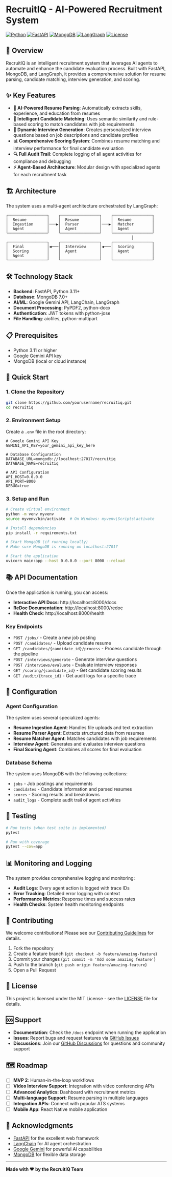 # RecruitIQ - AI-Powered Recruitment System

[![Python](https://img.shields.io/badge/Python-3.11+-blue.svg)](https://python.org)
[![FastAPI](https://img.shields.io/badge/FastAPI-0.117+-green.svg)](https://fastapi.tiangolo.com)
[![MongoDB](https://img.shields.io/badge/MongoDB-7.0+-green.svg)](https://mongodb.com)
[![LangGraph](https://img.shields.io/badge/LangGraph-0.6+-orange.svg)](https://langchain-ai.github.io/langgraph/)
[![License](https://img.shields.io/badge/License-MIT-yellow.svg)](LICENSE)

## 🚀 Overview

RecruitIQ is an intelligent recruitment system that leverages AI agents to automate and enhance the candidate evaluation process. Built with FastAPI, MongoDB, and LangGraph, it provides a comprehensive solution for resume parsing, candidate matching, interview generation, and scoring.

## ✨ Key Features

- **🤖 AI-Powered Resume Parsing**: Automatically extracts skills, experience, and education from resumes
- **🎯 Intelligent Candidate Matching**: Uses semantic similarity and rule-based scoring to match candidates with job requirements
- **💬 Dynamic Interview Generation**: Creates personalized interview questions based on job descriptions and candidate profiles
- **📊 Comprehensive Scoring System**: Combines resume matching and interview performance for final candidate evaluation
- **🔍 Full Audit Trail**: Complete logging of all agent activities for compliance and debugging
- **⚡ Agent-Based Architecture**: Modular design with specialized agents for each recruitment task

## 🏗️ Architecture

The system uses a multi-agent architecture orchestrated by LangGraph:

```
┌─────────────────┐    ┌─────────────────┐    ┌─────────────────┐
│  Resume         │    │  Resume         │    │  Resume         │
│  Ingestion      │───▶│  Parser         │───▶│  Matcher        │
│  Agent          │    │  Agent          │    │  Agent          │
└─────────────────┘    └─────────────────┘    └─────────────────┘
                                                       │
┌─────────────────┐    ┌─────────────────┐    ┌─────────────────┐
│  Final          │◀───│  Interview      │◀───│  Scoring        │
│  Scoring        │    │  Agent          │    │  Agent          │
│  Agent          │    │                 │    │                 │
└─────────────────┘    └─────────────────┘    └─────────────────┘
```

## 🛠️ Technology Stack

- **Backend**: FastAPI, Python 3.11+
- **Database**: MongoDB 7.0+
- **AI/ML**: Google Gemini API, LangChain, LangGraph
- **Document Processing**: PyPDF2, python-docx
- **Authentication**: JWT tokens with python-jose
- **File Handling**: aiofiles, python-multipart

## 📋 Prerequisites

- Python 3.11 or higher
- Google Gemini API key
- MongoDB (local or cloud instance)

## 🚀 Quick Start

### 1. Clone the Repository

```bash
git clone https://github.com/yourusername/recruitiq.git
cd recruitiq
```

### 2. Environment Setup

Create a `.env` file in the root directory:

```env
# Google Gemini API Key
GEMINI_API_KEY=your_gemini_api_key_here

# Database Configuration
DATABASE_URL=mongodb://localhost:27017/recruitiq
DATABASE_NAME=recruitiq

# API Configuration
API_HOST=0.0.0.0
API_PORT=8000
DEBUG=true
```

### 3. Setup and Run

```bash
# Create virtual environment
python -m venv myvenv
source myvenv/bin/activate  # On Windows: myvenv\Scripts\activate

# Install dependencies
pip install -r requirements.txt

# Start MongoDB (if running locally)
# Make sure MongoDB is running on localhost:27017

# Start the application
uvicorn main:app --host 0.0.0.0 --port 8000 --reload
```

## 📚 API Documentation

Once the application is running, you can access:

- **Interactive API Docs**: http://localhost:8000/docs
- **ReDoc Documentation**: http://localhost:8000/redoc
- **Health Check**: http://localhost:8000/health

### Key Endpoints

- `POST /jobs/` - Create a new job posting
- `POST /candidates/` - Upload candidate resume
- `GET /candidates/{candidate_id}/process` - Process candidate through the pipeline
- `POST /interviews/generate` - Generate interview questions
- `POST /interviews/evaluate` - Evaluate interview responses
- `GET /scoring/{candidate_id}` - Get candidate scoring results
- `GET /audit/{trace_id}` - Get audit logs for a specific trace

## 🔧 Configuration

### Agent Configuration

The system uses several specialized agents:

- **Resume Ingestion Agent**: Handles file uploads and text extraction
- **Resume Parser Agent**: Extracts structured data from resumes
- **Resume Matcher Agent**: Matches candidates with job requirements
- **Interview Agent**: Generates and evaluates interview questions
- **Final Scoring Agent**: Combines all scores for final evaluation

### Database Schema

The system uses MongoDB with the following collections:

- `jobs` - Job postings and requirements
- `candidates` - Candidate information and parsed resumes
- `scores` - Scoring results and breakdowns
- `audit_logs` - Complete audit trail of agent activities

## 🧪 Testing

```bash
# Run tests (when test suite is implemented)
pytest

# Run with coverage
pytest --cov=app
```

## 📊 Monitoring and Logging

The system provides comprehensive logging and monitoring:

- **Audit Logs**: Every agent action is logged with trace IDs
- **Error Tracking**: Detailed error logging with context
- **Performance Metrics**: Response times and success rates
- **Health Checks**: System health monitoring endpoints

## 🤝 Contributing

We welcome contributions! Please see our [Contributing Guidelines](CONTRIBUTING.md) for details.

1. Fork the repository
2. Create a feature branch (`git checkout -b feature/amazing-feature`)
3. Commit your changes (`git commit -m 'Add some amazing feature'`)
4. Push to the branch (`git push origin feature/amazing-feature`)
5. Open a Pull Request

## 📝 License

This project is licensed under the MIT License - see the [LICENSE](LICENSE) file for details.

## 🆘 Support

- **Documentation**: Check the `/docs` endpoint when running the application
- **Issues**: Report bugs and request features via [GitHub Issues](https://github.com/yourusername/recruitiq/issues)
- **Discussions**: Join our [GitHub Discussions](https://github.com/yourusername/recruitiq/discussions) for questions and community support

## 🗺️ Roadmap

- [ ] **MVP 2**: Human-in-the-loop workflows
- [ ] **Video Interview Support**: Integration with video conferencing APIs
- [ ] **Advanced Analytics**: Dashboard with recruitment metrics
- [ ] **Multi-language Support**: Resume parsing in multiple languages
- [ ] **Integration APIs**: Connect with popular ATS systems
- [ ] **Mobile App**: React Native mobile application

## 🙏 Acknowledgments

- [FastAPI](https://fastapi.tiangolo.com/) for the excellent web framework
- [LangChain](https://langchain.com/) for AI agent orchestration
- [Google Gemini](https://ai.google.dev/) for powerful AI capabilities
- [MongoDB](https://mongodb.com/) for flexible data storage

---

**Made with ❤️ by the RecruitIQ Team**

